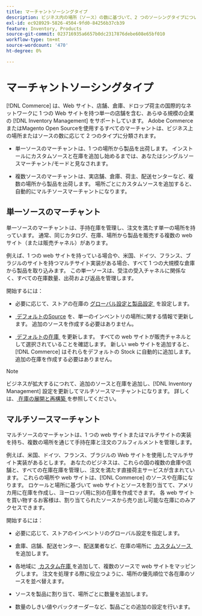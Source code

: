 ```yaml
---
title: マーチャントソーシングタイプ
description: ビジネス内の場所（ソース）の数に基づいて、2 つのソーシングタイプについて説明します。
exl-id: ec928929-5826-4504-9fd0-84256b37cb39
feature: Inventory, Products
source-git-commit: 023716935a6657b0dc2317876debe608e65bf010
workflow-type: tm+mt
source-wordcount: '470'
ht-degree: 0%

---
```


# マーチャントソーシングタイプ

[!DNL Commerce] は、Web サイト、店舗、倉庫、ドロップ荷主の国際的なネットワークに 1 つの Web サイトを持つ単一の店舗を含む、あらゆる規模の企業の [!DNL Inventory Management] をサポートしています。 Adobe CommerceまたはMagento Open Sourceを使用するすべてのマーチャントは、ビジネス上の場所またはソースの数に応じて 2 つのタイプに分類されます。

- 単一ソースのマーチャントは、1 つの場所から製品を出荷します。 インストールにカスタムソースと在庫を追加し始めるまでは、あなたはシングルソースマーチャント/モードと見なされます。

- 複数ソースのマーチャントは、実店舗、倉庫、荷主、配送センターなど、複数の場所から製品を出荷します。 場所ごとにカスタムソースを追加すると、自動的にマルチソースマーチャントになります。

## 単一ソースのマーチャント

単一ソースのマーチャントは、手持在庫を管理し、注文を満たす単一の場所を持っています。 通常、同じカタログ、在庫、場所から製品を販売する複数の web サイト（または販売チャネル）があります。

例えば、1 つの web サイトを持っている場合や、米国、ドイツ、フランス、ブラジルのサイトを持つマルチサイト実装がある場合、すべて 1 つの大規模な倉庫から製品を取り込みます。 この単一ソースは、受注の受入チャネルに関係なく、すべての在庫数量、出荷および返品を管理します。

開始するには：

- 必要に応じて、ストアの在庫の [&#x200B; グローバル設定と製品設定 &#x200B;](configuration.md) を設定します。

- [&#x200B; デフォルトのSource](sources-manage.md) を、単一のインベントリの場所に関する情報で更新します。 追加のソースを作成する必要はありません。

- [&#x200B; デフォルトの在庫 &#x200B;](stocks-manage.md) を更新します。 すべての web サイトが販売チャネルとして選択されていることを確認します。 新しい web サイトを追加すると、[!DNL Commerce] はそれらをデフォルトの Stock に自動的に追加します。 追加の在庫を作成する必要はありません。

>[!NOTE]
>
>ビジネスが拡大するにつれて、追加のソースと在庫を追加し、[!DNL Inventory Management] 設定を更新してマルチソースマーチャントになります。 詳しくは、[&#x200B; 在庫の展開と再構築 &#x200B;](expand-restructure.md) を参照してください。

## マルチソースマーチャント

マルチソースのマーチャントは、1 つの web サイトまたはマルチサイトの実装を持ち、複数の場所を通じて手持在庫と注文のフルフィルメントを管理します。

例えば、米国、ドイツ、フランス、ブラジルの Web サイトを使用したマルチサイト実装があるとします。 あなたのビジネスは、これらの国の複数の倉庫や店舗と、すべての在庫在庫を管理し、注文を満たす直接荷主サービスが含まれています。 これらの場所や web サイトは、[!DNL Commerce] のソースや在庫になります。 ロケールと場所に基づいて web サイトとソースを割り当てて、アメリカ用に在庫を作成し、ヨーロッパ用に別の在庫を作成できます。 各 web サイトを買い物するお客様は、割り当てられたソースから売り出し可能な在庫にのみアクセスできます。

開始するには：

- 必要に応じて、ストアのインベントリのグローバル設定を指定します。

- 倉庫、店舗、配送センター、配送業者など、在庫の場所に [&#x200B; カスタムソース &#x200B;](sources-add.md) を追加します。

- 各地域に [&#x200B; カスタム在庫 &#x200B;](stocks-add.md) を追加して、複数のソースで web サイトをマッピングします。 注文を処理する際に役立つように、場所の優先順位で各在庫のソースを並べ替えます。

- ソースを製品に割り当て、場所ごとに数量を追加します。

- 数量のしきい値やバックオーダーなど、製品ごとの追加の設定を行います。
